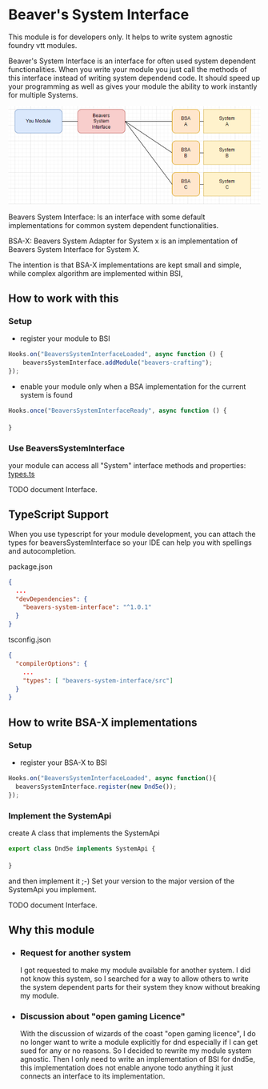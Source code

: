 # Beaver's System Interface
This module is for developers only. It helps to write system agnostic foundry vtt modules.

Beaver's System Interface is an interface for often used system dependent functionalities.
When you write your module you just call the methods of this interface instead of writing system dependend code.
It should speed up your programming as well as gives your module the ability to work instantly for multiple Systems.

![img.png](pictures/img.png)

Beavers System Interface: Is an interface with some default implementations for common system dependent functionalities.

BSA-X: Beavers System Adapter for System x is an implementation of Beavers System Interface for System X.

The intention is that BSA-X implementations are kept small and simple, while complex algorithm are implemented within
BSI,

## How to work with this
### Setup
- register your module to BSI

````javascript
Hooks.on("BeaversSystemInterfaceLoaded", async function () {
    beaversSystemInterface.addModule("beavers-crafting");
});
````
- enable your module only when a BSA implementation for the current system is found

````javascript
Hooks.once("BeaversSystemInterfaceReady", async function () {

}
````
### Use BeaversSystemInterface

your module can access all "System" interface methods and properties:
[types.ts](https://github.com/AngryBeaver/beavers-system-interface/blob/main/src/types.ts)

TODO document Interface.

## TypeScript Support

When you use typescript for your module development,
you can attach the types for beaversSystemInterface so your IDE can help you with spellings and autocompletion.

package.json
````json
{
  ...
  "devDependencies": {
    "beavers-system-interface": "^1.0.1"
  }
}
````
tsconfig.json
````json
{
  "compilerOptions": {
    ...
    "types": [ "beavers-system-interface/src"]
  }
}
````
## How to write BSA-X implementations
### Setup
- register your BSA-X to BSI
````javascript
Hooks.on("BeaversSystemInterfaceLoaded", async function(){
  beaversSystemInterface.register(new Dnd5e());
});
````
### Implement the SystemApi
create A class that implements the SystemApi
````typescript
export class Dnd5e implements SystemApi {
  
}
````
and then implement it ;-)
Set your version to the major version of the SystemApi you implement.

TODO document Interface.

## Why this module

- ### Request for another system
  I got requested to make my module available for another system.
  I did not know this system, so I searched for a way to allow others to write the system dependent parts for their
  system they know
  without breaking my module.
- ### Discussion about "open gaming Licence"
  With the discussion of wizards of the coast "open gaming licence", I do no longer want to write a module explicitly
  for dnd
  especially if I can get sued for any or no reasons. So I decided to rewrite my module system agnostic. Then I only
  need to write an implementation of BSI for dnd5e, this implementation does not enable anyone todo anything it just
  connects an interface to its implementation.


